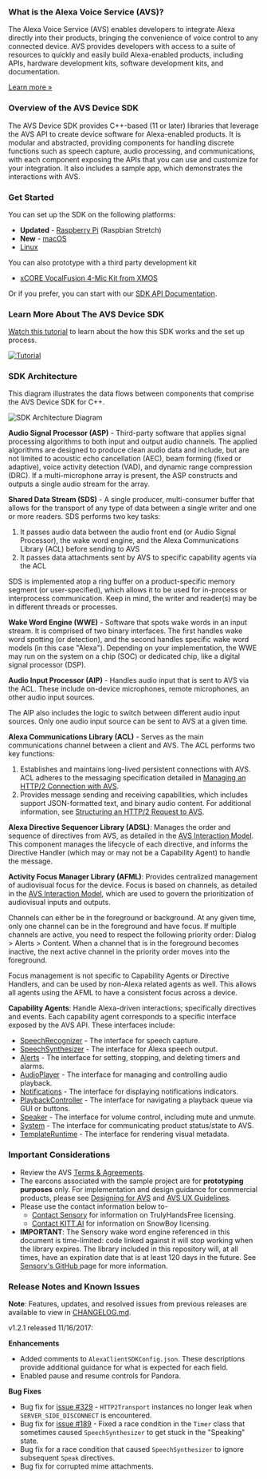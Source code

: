### What is the Alexa Voice Service (AVS)?  

The Alexa Voice Service (AVS) enables developers to integrate Alexa directly into their products, bringing the convenience of voice control to any connected device. AVS provides developers with access to a suite of resources to quickly and easily build Alexa-enabled products, including APIs, hardware development kits, software development kits, and documentation.  

[Learn more »](https://developer.amazon.com/alexa-voice-service)  

### Overview of the AVS Device SDK  

The AVS Device SDK provides C++-based (11 or later) libraries that leverage the AVS API to create device software for Alexa-enabled products. It is modular and abstracted, providing components for handling discrete functions such as speech capture, audio processing, and communications, with each component exposing the APIs that you can use and customize for your integration. It also includes a sample app, which demonstrates the interactions with AVS.  

### Get Started  

You can set up the SDK on the following platforms:  
* **Updated** - [Raspberry Pi](https://github.com/alexa/avs-device-sdk/wiki/Raspberry-Pi-Quick-Start-Guide) (Raspbian Stretch)  
* **New** - [macOS](https://github.com/alexa/avs-device-sdk/wiki/macOS-Quick-Start-Guide)  
* [Linux](https://github.com/alexa/avs-device-sdk/wiki/Linux-Quick-Start-Guide)  

You can also prototype with a third party development kit  
* [xCORE VocalFusion 4-Mic Kit from XMOS](https://github.com/xmos/vocalfusion-avs-setup)  

Or if you prefer, you can start with our [SDK API Documentation](https://alexa.github.io/avs-device-sdk/).  

### Learn More About The AVS Device SDK  

[Watch this tutorial](https://youtu.be/F5DixCPJYo8) to learn about the how this SDK works and the set up process.  

[![Tutorial](https://img.youtube.com/vi/F5DixCPJYo8/0.jpg)](https://www.youtube.com/watch?v=F5DixCPJYo8)  

### SDK Architecture  

This diagram illustrates the data flows between components that comprise the AVS Device SDK for C++.  

![SDK Architecture Diagram](https://m.media-amazon.com/images/G/01/mobile-apps/dex/avs/Alexa_Device_SDK_Architecture.png)  

**Audio Signal Processor (ASP)** - Third-party software that applies signal processing algorithms to both input and output audio channels. The applied algorithms are designed to produce clean audio data and include, but are not limited to acoustic echo cancellation (AEC), beam forming (fixed or adaptive), voice activity detection (VAD), and dynamic range compression (DRC). If a multi-microphone array is present, the ASP constructs and outputs a single audio stream for the array.  

**Shared Data Stream (SDS)** - A single producer, multi-consumer buffer that allows for the transport of any type of data between a single writer and one or more readers. SDS performs two key tasks:  

1. It passes audio data between the audio front end (or Audio Signal Processor), the wake word engine, and the Alexa Communications Library (ACL) before sending to AVS  
2. It passes data attachments sent by AVS to specific capability agents via the ACL  

SDS is implemented atop a ring buffer on a product-specific memory segment (or user-specified), which allows it to be used for in-process or interprocess communication. Keep in mind, the writer and reader(s) may be in different threads or processes.  

**Wake Word Engine (WWE)** - Software that spots wake words in an input stream. It is comprised of two binary interfaces. The first handles wake word spotting (or detection), and the second handles specific wake word models (in this case "Alexa"). Depending on your implementation, the WWE may run on the system on a chip (SOC) or dedicated chip, like a digital signal processor (DSP).  

**Audio Input Processor (AIP)** - Handles audio input that is sent to AVS via the ACL. These include on-device microphones, remote microphones, an other audio input sources.  

The AIP also includes the logic to switch between different audio input sources. Only one audio input source can be sent to AVS at a given time.  

**Alexa Communications Library (ACL)** - Serves as the main communications channel between a client and AVS. The ACL performs two key functions:  

1. Establishes and maintains long-lived persistent connections with AVS. ACL adheres to the messaging specification detailed in [Managing an HTTP/2 Connection with AVS](https://developer.amazon.com/public/solutions/alexa/alexa-voice-service/docs/managing-an-http-2-connection).  
2. Provides message sending and receiving capabilities, which includes support JSON-formatted text, and binary audio content. For additional information, see [Structuring an HTTP/2 Request to AVS](https://developer.amazon.com/public/solutions/alexa/alexa-voice-service/docs/avs-http2-requests).  

**Alexa Directive Sequencer Library (ADSL)**: Manages the order and sequence of directives from AVS, as detailed in the [AVS Interaction Model](https://developer.amazon.com/public/solutions/alexa/alexa-voice-service/reference/interaction-model#channels). This component manages the lifecycle of each directive, and informs the Directive Handler (which may or may not be a Capability Agent) to handle the message.  

**Activity Focus Manager Library (AFML)**: Provides centralized management of audiovisual focus for the device. Focus is based on channels, as detailed in the [AVS Interaction Model](https://developer.amazon.com/public/solutions/alexa/alexa-voice-service/reference/interaction-model#channels), which are used to govern the prioritization of audiovisual inputs and outputs.  

Channels can either be in the foreground or background. At any given time, only one channel can be in the foreground and have focus. If multiple channels are active, you need to respect the following priority order: Dialog > Alerts > Content. When a channel that is in the foreground becomes inactive, the next active channel in the priority order moves into the foreground.  

Focus management is not specific to Capability Agents or Directive Handlers, and can be used by non-Alexa related agents as well. This allows all agents using the AFML to have a consistent focus across a device.  

**Capability Agents**: Handle Alexa-driven interactions; specifically directives and events. Each capability agent corresponds to a specific interface exposed by the AVS API. These interfaces include:  

* [SpeechRecognizer](https://developer.amazon.com/public/solutions/alexa/alexa-voice-service/reference/speechrecognizer) - The interface for speech capture.  
* [SpeechSynthesizer](https://developer.amazon.com/public/solutions/alexa/alexa-voice-service/reference/speechsynthesizer) - The interface for Alexa speech output.  
* [Alerts](https://developer.amazon.com/public/solutions/alexa/alexa-voice-service/reference/alerts) - The interface for setting, stopping, and deleting timers and alarms.  
* [AudioPlayer](https://developer.amazon.com/public/solutions/alexa/alexa-voice-service/reference/audioplayer) - The interface for managing and controlling audio playback.  
* [Notifications](https://developer.amazon.com/public/solutions/alexa/alexa-voice-service/reference/notifications) - The interface for displaying notifications indicators.  
* [PlaybackController](https://developer.amazon.com/public/solutions/alexa/alexa-voice-service/reference/playbackcontroller) - The interface for navigating a playback queue via GUI or buttons.  
* [Speaker](https://developer.amazon.com/public/solutions/alexa/alexa-voice-service/reference/speaker) - The interface for volume control, including mute and unmute.  
* [System](https://developer.amazon.com/public/solutions/alexa/alexa-voice-service/reference/system) - The interface for communicating product status/state to AVS.  
* [TemplateRuntime](https://developer.amazon.com/public/solutions/alexa/alexa-voice-service/reference/templateruntime) - The interface for rendering visual metadata.  

### Important Considerations  

* Review the AVS [Terms & Agreements](https://developer.amazon.com/public/solutions/alexa/alexa-voice-service/support/terms-and-agreements).  
* The earcons associated with the sample project are for **prototyping purposes** only. For implementation and design guidance for commercial products, please see [Designing for AVS](https://developer.amazon.com/public/solutions/alexa/alexa-voice-service/content/designing-for-the-alexa-voice-service) and [AVS UX Guidelines](https://developer.amazon.com/public/solutions/alexa/alexa-voice-service/content/alexa-voice-service-ux-design-guidelines).  
* Please use the contact information below to-  
  * [Contact Sensory](http://www.sensory.com/support/contact/us-sales/) for information on TrulyHandsFree licensing.  
  * [Contact KITT.AI](mailto:snowboy@kitt.ai) for information on SnowBoy licensing.  
* **IMPORTANT**: The Sensory wake word engine referenced in this document is time-limited: code linked against it will stop working when the library expires. The library included in this repository will, at all times, have an expiration date that is at least 120 days in the future. See [Sensory's GitHub ](https://github.com/Sensory/alexa-rpi#license)page for more information.  


### Release Notes and Known Issues  

**Note**: Features, updates, and resolved issues from previous releases are available to view in [CHANGELOG.md](https://github.com/alexa/alexa-client-sdk/blob/master/CHANGELOG.md).  

v1.2.1 released 11/16/2017:  

**Enhancements**  

* Added comments to `AlexaClientSDKConfig.json`. These descriptions provide additional guidance for what is expected for each field.  
* Enabled pause and resume controls for Pandora.  

**Bug Fixes**  

* Bug fix for [issue #329](https://github.com/alexa/avs-device-sdk/issues/329) - `HTTP2Transport` instances no longer leak when `SERVER_SIDE_DISCONNECT` is encountered.  
* Bug fix for [issue #189](https://github.com/alexa/avs-device-sdk/issues/189) - Fixed a race condition in the `Timer` class that sometimes caused `SpeechSynthesizer` to get stuck in the "Speaking" state.
* Bug fix for a race condition that caused `SpeechSynthesizer` to ignore subsequent `Speak` directives.  
* Bug fix for corrupted mime attachments.

